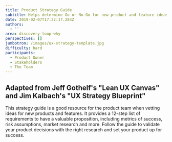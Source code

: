 ```yaml
---
title: Product Strategy Guide
subtitle: Helps determine Go or No-Go for new product and feature ideas
date: 2019-02-07T17:32:17.284Z
authors:
  - ''
area: discovery-loop-why
perspectives: []
jumbotron: /images/ux-strategy-template.jpg
difficulty: hard
participants:
  - Product Owner
  - Stakeholders
  - The Team
---
```

## Adapted from Jeff Gothelf's "Lean UX Canvas" and Jim Kalbach's "UX Strategy Blueprint"

This strategy guide is a good resource for the product team when vetting ideas for new products and features. It provides a 12-step list of requirements to have a valuable proposition, including metrics of success, risk assumptions, market research and more. Follow the guide to validate your product decisions with the right research and set your product up for success.
